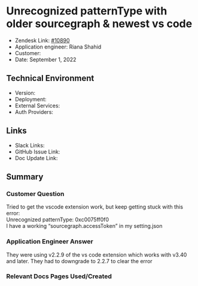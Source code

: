 
# Unrecognized patternType with older sourcegraph & newest vs code <!-- Ticket Title  Hint: include keywords to make it searchable -->

- Zendesk Link: [#10890](https://sourcegraph.zendesk.com/agent/tickets/10890)
- Application engineer: Riana Shahid
- Customer: <!-- Redact if this contains personally identifying information -->
- Date: September 1, 2022

<!-- Data populated from integration, speak to Ben Gordon or Michael Bali if not working -->
<!-- During Internal team trial, fill missing data manually (we are waiting for all data to sync) -->

## Technical Environment
- Version: ​
- Deployment:
- External Services:
- Auth Providers:


## Links
<!-- Data for application engineer manual entry -->
- Slack Links:
- GitHub Issue Link:
- Doc Update Link:

## Summary
### Customer Question
Tried to get the vscode extension work, but keep getting stuck with this error: <br />
Unrecognized patternType: 0xc0075ff0f0 <br />
I have a working “sourcegraph.accessToken” in my setting.json
### Application Engineer Answer
They were using v2.2.9 of the vs code extension which works with v3.40 and later. They had to downgrade to 2.2.7 to clear the error
### Relevant Docs Pages Used/Created

<!-- Once complete, upload a copy to https://github.com/sourcegraph/support-tools-internal/tree/main/resolved-tickets as a .md file -->
<!-- Name the file 10890.md -->
